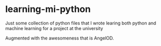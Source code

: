 # learning-mi-python
Just some collection of python files that I wrote learing both python and machine learning for a project at the university

Augmented with the awesomeness that is AngelOD.

